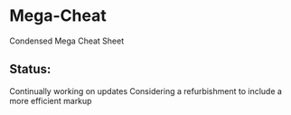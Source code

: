 # Mega-Cheat
Condensed Mega Cheat Sheet

## Status:
Continually working on updates
Considering a refurbishment to include a more efficient markup

